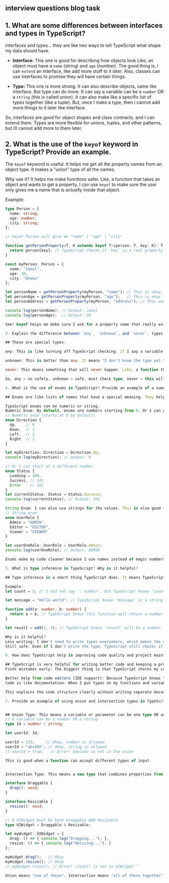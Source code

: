 ## interview questions blog task ##


## 1. What are some differences between interfaces and types in TypeScript?

interfaces and types... they are like two ways to tell TypeScript what shape my data should have.

*   **Interface:** This one is good for describing how objects look Like, an object must have a `name` (string) and `age` (number). The good thing is, i can `extend` an interface, like add more stuff to it later. Also, classes can use interfaces to promise they will have certain things.

*   **Type:** This one is more strong. It can also describe objects, same like interface. But type can do more. It can say a variable can be a `number` OR a `string` (this is called union). It can also make like a specific list of types together (like a tuple). But, once I make a type, then i cannot add more things to it later like interface.

So, interfaces are good for object shapes and class contracts, and I can extend them. Types are more flexible for unions, tuples, and other patterns, but I0 cannot add more to them later.

## 2. What is the use of the `keyof` keyword in TypeScript? Provide an example.

The `keyof` keyword is useful. It helps me get all the property names from an object type. It makes a "union" type of all the names.

Why use it? It helps me make functions safer. Like, a function that takes an object and wants to get a property. I can use `keyof` to make sure the user only gives me a name that is *actually* inside that object.

Example:

```ts
type Person = {
  name: string;
  age: number;
  city: string;
};

// keyof Person will give me "name" | "age" | "city"

function getPersonProperty<T, K extends keyof T>(person: T, key: K): T[K] {
  return person[key]; // TypeScript checks if 'key' is a real property of 'person'
}

const myPerson: Person = {
  name: "Jamal",
  age: 30,
  city: "Dhaka"
};

let personName = getPersonProperty(myPerson, "name"); // This is okay, "name" is a keyof Person
let personAge = getPersonProperty(myPerson, "age");   // This is okay
let personAddress = getPersonProperty(myPerson, "address"); // This would be error! Because "address" is not a keyof Person

console.log(personName); // Output: Jamal
console.log(personAge);  // Output: 30

See? keyof helps me make sure I ask for a property name that really exists in the object type.

3. Explain the difference between `any`, `unknown`, and `never`, types in TypeScript.

## These are special types:

any: This is like turning off TypeScript checking. If I say a variable is any, I can put anything in it (number, string, object) and I can do anything with it (call it like a function, access any property). This is easy when I don't know the type, but it is dangerous because TypeScript will not find my mistakes at the time I write code. Mistakes will happen when I run the code.

unknown: This is better than any. It means "I don't know the type yet." Like any, I can put anything in a variable of type unknown. BUT, if I want to use the value (like call a method or access a property), TypeScript says "Hold on! I don't know what type this is! You must check it first." then I have to use typeof or other checks (type guards) to tell TypeScript the type before I use it. It is safer.

never: This means something that will never happen. Like, a function that always throws an error and never finishes. Or a code path that can never be reached because of other logic. If a function's return type is never, it means the function will not return normally.

So, any = no safety, unknown = safe, must check type, never = this will not happen.

4. What is the use of enums in TypeScript? Provide an example of a numeric and string enum.

## Enums are like lists of names that have a special meaning. They help make my code more readable and understandable. Instead of using numbers like 0, 1, 2 for something, I can give them names like Red, Green, Blue. It's much easier to read Color.Red than just the number 0.

TypeScript enums can be numeric or string.
Numeric Enum: By default, enums are numbers starting from 0. Or I can give the first one a number, and the rest will follow.
// Numeric enum (starts at 0 by default)
enum Direction {
  Up,    // 0
  Down,  // 1
  Left,  // 2
  Right  // 3
}

let myDirection: Direction = Direction.Up;
console.log(myDirection); // Output: 0

// Or I can start at a different number
enum Status {
  Loading = 100,
  Success, // 101
  Error    // 102
}
let currentStatus: Status = Status.Success;
console.log(currentStatus); // Output: 101

String Enum: I can also use strings for the values. This is also good for readability.
// String enum
enum UserRole {
  Admin = "ADMIN",
  Editor = "EDITOR",
  Viewer = "VIEWER"
}

let userOneRole: UserRole = UserRole.Admin;
console.log(userOneRole); // Output: ADMIN

Enums make my code cleaner because I use names instead of magic numbers or strings.

5. What is type inference in TypeScript? Why is it helpful?

## Type inference is a smart thing TypeScript does. It means TypeScript can guess or figure out the type of a variable or the return type of a function even if I don't write the type name myself.

Example:
let count = 5; // I did not say ': number', but TypeScript knows 'count' is a number because I put 5 in it.

let message = "Hello world"; // TypeScript knows 'message' is a string.

function add(a: number, b: number) {
  return a + b; // TypeScript knows this function will return a number.
}

let result = add(2, 3); // TypeScript knows 'result' will be a number.

Why is it helpful?
Less writing: I don't need to write types everywhere, which makes the code shorter and faster to write.
Still safe: Even if I don't write the type, TypeScript still checks if I use the variable correctly based on the type it figured out. So I get the safety without writing a lot.

6. How does TypeScript help in improving code quality and project maintainability?

## TypeScript is very helpful for writing better code and keeping a project easy to manage for a long time.
Finds mistakes early: The biggest thing is that TypeScript checks my code before I run it (at "compile time"). It finds many type-related errors (like trying to add a number to a string by mistake) that would only happen when I run the program in normal JavaScript. Finding mistakes early saves a lot of time and headache.

Better help from code editors (IDE support): Because TypeScript knows the types, code editors like VS Code can give me much better help. They can automatically finish my code (autocompletion), tell me if I made a mistake right away (error highlighting), and help me change code safely (refactoring).
Code is like documentation: When I put types on my functions and variables, other people (or myself later!) can easily see what type of data a function needs or what type of data a variable will hold.

This explains the code structure clearly without writing separate documents sometimes. It makes working together easier. So, fewer bugs, faster writing with editor help, and easier to understand code for everyone.

7. Provide an example of using union and intersection types in TypeScript.


## Union Type: This means a variable or parameter can be one type OR another type. I use the pipe symbol (|).
// A variable can be a number OR a string
type Id = number | string;

let userId: Id;

userId = 123;     // Okay, number is allowed
userId = "abc456"; // Okay, string is allowed
// userId = true;   // Error! boolean is not in the union

This is good when a function can accept different types of input.


Intersection Type: This means a new type that combines properties from multiple types. I use the ampersand symbol (&). It means the new type must have all the properties from the types it is combining.

interface Draggable {
  drag(): void;
}

interface Resizable {
  resize(): void;
}

// A UIWidget must be both Draggable AND Resizable
type UIWidget = Draggable & Resizable;

let myWidget: UIWidget = {
  drag: () => { console.log("Dragging..."); },
  resize: () => { console.log("Resizing..."); }
};

myWidget.drag();   // Okay
myWidget.resize(); // Okay
// myWidget.close(); // Error! close() is not in UIWidget```

Union means "one of these", Intersection means "all of these together".

